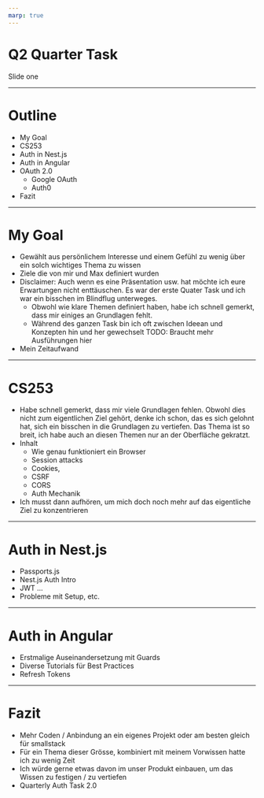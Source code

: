 ```yaml
---
marp: true
---
```


<!-- TODO: Apply theme -->

# Q2 Quarter Task

Slide one

<!-- TODO: Auth Build -->

---

# Outline

- My Goal
- CS253
- Auth in Nest.js
- Auth in Angular
- OAuth 2.0
  - Google OAuth
  - Auth0
- Fazit

---

# My Goal

- Gewählt aus persönlichem Interesse und einem Gefühl zu wenig über ein solch wichtiges Thema zu wissen
- Ziele die von mir und Max definiert wurden
- Disclaimer: Auch wenn es eine Präsentation usw. hat möchte ich eure Erwartungen nicht enttäuschen. Es war der erste Quater Task und ich war ein bisschen im Blindflug unterweges.
  - Obwohl wie klare Themen definiert haben, habe ich schnell gemerkt, dass mir einiges an Grundlagen fehlt.
  - Während des ganzen Task bin ich oft zwischen Ideean und Konzepten hin und her gewechselt
    TODO: Braucht mehr Ausführungen hier
- Mein Zeitaufwand

---

# CS253

- Habe schnell gemerkt, dass mir viele Grundlagen fehlen. Obwohl dies nicht zum eigentlichen Ziel gehört, denke ich schon, das es sich gelohnt hat, sich ein bisschen in die Grundlagen zu vertiefen. Das Thema ist so breit, ich habe auch an diesen Themen nur an der Oberfläche gekratzt.
- Inhalt
  - Wie genau funktioniert ein Browser
  - Session attacks
  - Cookies,
  - CSRF
  - CORS
  - Auth Mechanik
- Ich musst dann aufhören, um mich doch noch mehr auf das eigentliche Ziel zu konzentrieren

---

# Auth in Nest.js

- Passports.js
- Nest.js Auth Intro
- JWT
  ...
- Probleme mit Setup, etc.

---

# Auth in Angular

- Erstmalige Auseinandersetzung mit Guards
- Diverse Tutorials für Best Practices
- Refresh Tokens

---

# Fazit

- Mehr Coden / Anbindung an ein eigenes Projekt oder am besten gleich für smallstack
- Für ein Thema dieser Grösse, kombiniert mit meinem Vorwissen hatte ich zu wenig Zeit
- Ich würde gerne etwas davon im unser Produkt einbauen, um das Wissen zu festigen / zu vertiefen
- Quarterly Auth Task 2.0
